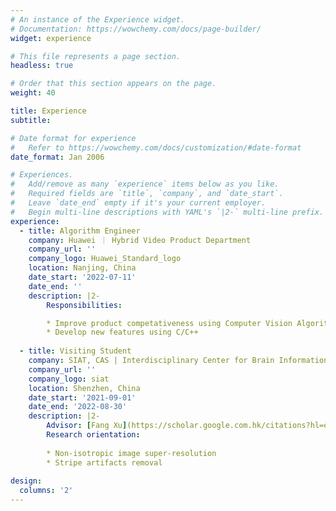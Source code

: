 ```yaml
---
# An instance of the Experience widget.
# Documentation: https://wowchemy.com/docs/page-builder/
widget: experience

# This file represents a page section.
headless: true

# Order that this section appears on the page.
weight: 40

title: Experience
subtitle:

# Date format for experience
#   Refer to https://wowchemy.com/docs/customization/#date-format
date_format: Jan 2006

# Experiences.
#   Add/remove as many `experience` items below as you like.
#   Required fields are `title`, `company`, and `date_start`.
#   Leave `date_end` empty if it's your current employer.
#   Begin multi-line descriptions with YAML's `|2-` multi-line prefix.
experience:
  - title: Algorithm Engineer
    company: Huawei ｜ Hybrid Video Product Department
    company_url: ''
    company_logo: Huawei_Standard_logo
    location: Nanjing, China
    date_start: '2022-07-11'
    date_end: ''
    description: |2-
        Responsibilities: 

        * Improve product competativeness using Computer Vision Algorithms
        * Develop new features using C/C++
       
  - title: Visiting Student
    company: SIAT, CAS | Interdisciplinary Center for Brain Information
    company_url: ''
    company_logo: siat
    location: Shenzhen, China
    date_start: '2021-09-01'
    date_end: '2022-08-30'
    description: |2-
        Advisor: [Fang Xu](https://scholar.google.com.hk/citations?hl=en&user=56qc93UAAAAJ&view_op=list_works&sortby=pubdate) & [Pengcheng Zhou](http://dami-lab.top/author/pengcheng-zhou/)
        Research orientation:
        
        * Non-isotropic image super-resolution
        * Stripe artifacts removal
        
design:
  columns: '2'
---
```

